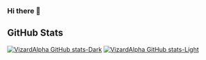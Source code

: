 ### Hi there 👋

##  GitHub Stats
[![VizardAlpha GitHub stats-Dark](https://github-readme-stats.vercel.app/api?username=vizardalpha&locale=fr&hide_border=true&show_icons=true&theme=dark#gh-dark-mode-only)](https://github.com/vizardalpha/github-readme-stats#gh-dark-mode-only)
[![VizardAlpha GitHub stats-Light](https://github-readme-stats.vercel.app/api?username=vizardalpha&locale=fr&hide_border=true&show_icons=true&theme=default#gh-light-mode-only)](https://github.com/vizardalpha/github-readme-stats#gh-light-mode-only)
